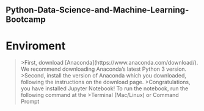 ## Python-Data-Science-and-Machine-Learning-Bootcamp
# Enviroment
<blockquote>
	>First, download [Anaconda](https://www.anaconda.com/download/). We recommend downloading Anaconda’s latest Python 3 version.
	>Second, install the version of Anaconda which you downloaded, following the instructions on the download page.
	>Congratulations, you have installed Jupyter Notebook! To run the notebook, run the following command at the 
	>Terminal (Mac/Linux) or Command Prompt 

</blockquote>	
